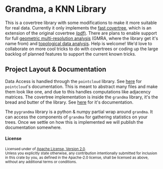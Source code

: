 # Grandma, a KNN Library

This is a covertree library with some modifications to make it more suitable for real data. Currently it only implements the [fast covertree](http://proceedings.mlr.press/v37/izbicki15.pdf), which is an extension of the original covertree [(pdf)](https://homes.cs.washington.edu/~sham/papers/ml/cover_tree.pdf). There are plans to enable support for full [geometric multi-resolution analysis](https://arxiv.org/pdf/1611.01179.pdf) (GMRA, where the library get it's name from) and [topological data analysis](https://arxiv.org/pdf/1602.06245.pdf). Help is welcome! We'd love to collaborate on more cool tricks to do with covertrees or coding up the large backlog of planned features to support the current known tricks.

## Project Layout & Documentation

Data Access is handled through the `pointcloud` library. See [here](https://docs.rs/pointcloud) for `pointcloud`'s documentation. This is meant to abstract many files and make them look like one, and due to this handles computations like adjacency matrices. The covertree implementation is inside the `grandma` library, it's the bread and butter of the library. See [here](https://docs.rs/grandma) for it's documentation. 

The `pygrandma` library is a python & numpy partial wrap around `grandma`. It can access the components of `grandma` for gathering statistics on your trees. Once we settle on how this is implemented we will publish the documentation somewhere.


#### License

<sup>
Licensed under of <a href="LICENSE.txt">Apache License, Version 2.0</a>.
</sup>

<br>

<sub>
Unless you explicitly state otherwise, any contribution intentionally submitted
for inclusion in this crate by you, as defined in the Apache-2.0 license, shall
be licensed as above, without any additional terms or conditions.
</sub>
